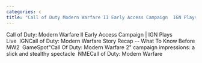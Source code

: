 ```yaml
---
categories: c
title: "Call of Duty Modern Warfare II Early Access Campaign  IGN Plays Live  IGN"
---
```

Call of Duty: Modern Warfare II Early Access Campaign | IGN Plays Live&nbsp;&nbsp;IGNCall of Duty: Modern Warfare Story Recap -- What To Know Before MW2&nbsp;&nbsp;GameSpot"Call Of Duty: Modern Warfare 2" campaign impressions: a slick and stealthy spectacle&nbsp;&nbsp;NMECall of Duty: Modern Warfare